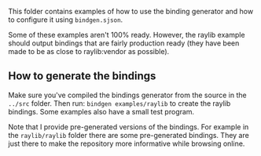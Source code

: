 This folder contains examples of how to use the binding generator and how to configure it using `bindgen.sjson`.

Some of these examples aren't 100% ready. However, the raylib example should output bindings that are fairly production ready (they have been made to be as close to raylib:vendor as possible).

## How to generate the bindings

Make sure you've compiled the bindings generator from the source in the `../src` folder. Then run:
`bindgen examples/raylib` to create the raylib bindings. Some examples also have a small test program.

Note that I provide pre-generated versions of the bindings. For example in the `raylib/raylib` folder there are some pre-generated bindings. They are just there to make the repository more informative while browsing online.